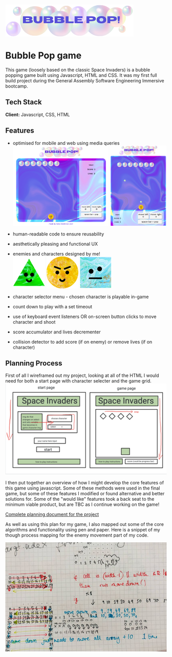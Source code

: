 ![bubble pop](assets/images/bubble-header.png)

# Bubble Pop game
This game (loosely based on the classic Space Invaders) is a bubble popping game built using Javascript, HTML and CSS. It was my first full build project during the General Assembly Software Engineering Immersive bootcamp.

## Tech Stack

**Client:** Javascript, CSS, HTML

  
## Features

- optimised for mobile and web using media queries
<br><img src="plan/widescreen.png" height ="250px" alt="full screen"> <img src="plan/mobile.png" height ="250px" alt="mobile">

- human-readable code to ensure reusability
- aesthetically pleasing and functional UX
- enemies and characters designed by me!
<br>![triangle character](assets/images/characters/triangle.png) ![circle character](assets/images/characters/circle.png) ![square character](assets/images/characters/square.png)

- character selector menu - chosen character is playable in-game
- count down to play with a set timeout
- use of keyboard event listeners OR on-screen button clicks to move character and shoot
- score accumulator and lives decrementer
- collision detector to add score (if on enemy) or remove lives (if on character)

  
## Planning Process

First of all I wireframed out my project, looking at all of the HTML I would need for both a start page with character selecter and the game grid.
![space invaders plan](/plan/Wireframe.png)

I then put together an overview of how I might develop the core features of this game using javascript. Some of these methods were used in the final game, but some of these features I modified or found alternative and better solutions for. Some of the "would like" features took a back seat to the minimum viable product, but are TBC as I continue working on the game!

[Complete planning document for the project](plan/Space-invaders-plan.md)

As well as using this plan for my game, I also mapped out some of the core algorithms and functionality using pen and paper. Here is a snippet of my though process mapping for the enemy movement part of my code.

  ![enemy movement plan](/plan/enemymovement.jpg)
